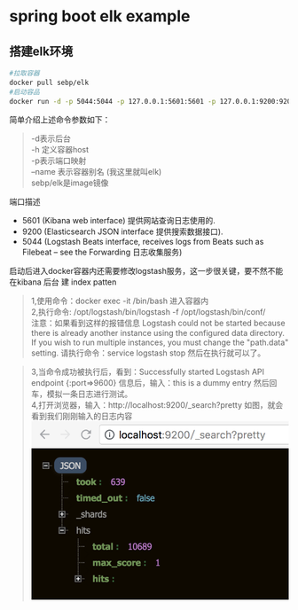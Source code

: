 # spring boot elk example
## 搭建elk环境


``` sh
#拉取容器
docker pull sebp/elk
#启动容品
docker run -d -p 5044:5044 -p 127.0.0.1:5601:5601 -p 127.0.0.1:9200:9200 -p 127.0.0.1:9300:9300 -v /Users/winfan/desktop/data/elk:/var/lib/elasticsearch --name=elk sebp/elk
```
 简单介绍上述命令参数如下：
 
> -d表示后台    
> -h 定义容器host    
> -p表示端口映射    
> –name 表示容器别名 (我这里就叫elk)    
> sebp/elk是image镜像

端口描述 
* 5601 (Kibana web interface) 提供网站查询日志使用的.
* 9200 (Elasticsearch JSON interface 提供搜索数据接口).
* 5044 (Logstash Beats interface, receives logs from Beats such as Filebeat – see the Forwarding 日志收集服务)

启动后进入docker容器内还需要修改logstash服务，这一步很关键，要不然不能在kibana 后台 建 index patten
> 1,使用命令：docker exec -it <container-name> /bin/bash 进入容器内   
> 2,执行命令: /opt/logstash/bin/logstash -f&nbsp;/opt/logstash/bin/conf/    
> 注意：如果看到这样的报错信息 Logstash could not be started because there is already another instance using the configured data directory.  If you wish to run multiple instances, you must change the "path.data" setting. 请执行命令：service logstash stop 然后在执行就可以了。      

> 3,当命令成功被执行后，看到：Successfully started Logstash API endpoint {:port=>9600} 信息后，输入：this is a dummy entry 然后回车，模拟一条日志进行测试。   
> 4,打开浏览器，输入：http://localhost:9200/_search?pretty 如图，就会看到我们刚刚输入的日志内容      
![](/assets/images/2018/7-6/QQ20180706-181149@2x.png)   
